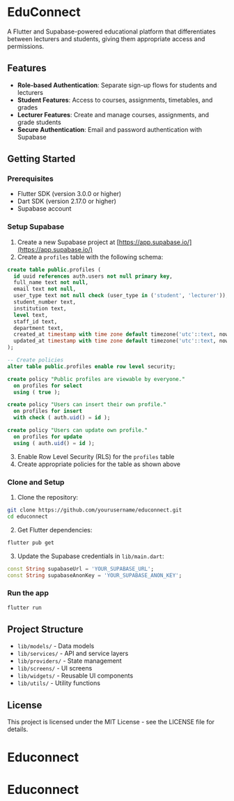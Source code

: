 # EduConnect

A Flutter and Supabase-powered educational platform that differentiates between lecturers and students, giving them appropriate access and permissions.

## Features

- **Role-based Authentication**: Separate sign-up flows for students and lecturers
- **Student Features**: Access to courses, assignments, timetables, and grades
- **Lecturer Features**: Create and manage courses, assignments, and grade students
- **Secure Authentication**: Email and password authentication with Supabase

## Getting Started

### Prerequisites

- Flutter SDK (version 3.0.0 or higher)
- Dart SDK (version 2.17.0 or higher)
- Supabase account

### Setup Supabase

1. Create a new Supabase project at [https://app.supabase.io/](https://app.supabase.io/)
2. Create a `profiles` table with the following schema:

```sql
create table public.profiles (
  id uuid references auth.users not null primary key,
  full_name text not null,
  email text not null,
  user_type text not null check (user_type in ('student', 'lecturer')),
  student_number text,
  institution text,
  level text,
  staff_id text,
  department text,
  created_at timestamp with time zone default timezone('utc'::text, now()) not null,
  updated_at timestamp with time zone default timezone('utc'::text, now()) not null
);

-- Create policies
alter table public.profiles enable row level security;

create policy "Public profiles are viewable by everyone."
  on profiles for select
  using ( true );

create policy "Users can insert their own profile."
  on profiles for insert
  with check ( auth.uid() = id );

create policy "Users can update own profile."
  on profiles for update
  using ( auth.uid() = id );
```

3. Enable Row Level Security (RLS) for the `profiles` table
4. Create appropriate policies for the table as shown above

### Clone and Setup

1. Clone the repository:
```bash
git clone https://github.com/yourusername/educonnect.git
cd educonnect
```

2. Get Flutter dependencies:
```bash
flutter pub get
```

3. Update the Supabase credentials in `lib/main.dart`:
```dart
const String supabaseUrl = 'YOUR_SUPABASE_URL';
const String supabaseAnonKey = 'YOUR_SUPABASE_ANON_KEY';
```

### Run the app

```bash
flutter run
```

## Project Structure

- `lib/models/` - Data models
- `lib/services/` - API and service layers
- `lib/providers/` - State management
- `lib/screens/` - UI screens
- `lib/widgets/` - Reusable UI components
- `lib/utils/` - Utility functions

## License

This project is licensed under the MIT License - see the LICENSE file for details.
# Educonnect
# Educonnect
